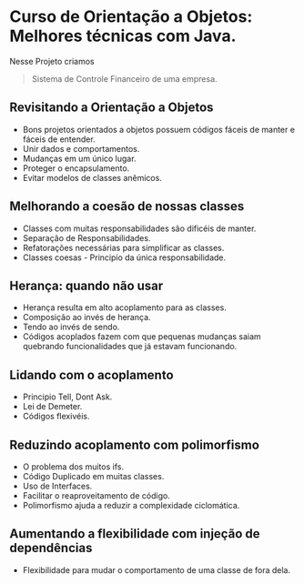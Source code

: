 # Curso de Orientação a Objetos: Melhores técnicas com Java.

Nesse Projeto criamos 
> Sistema de Controle Financeiro de uma empresa.

## Revisitando a Orientação a Objetos
* Bons projetos orientados a objetos possuem códigos fáceis de manter e fáceis de entender.
* Unir dados e comportamentos.
* Mudanças em um único lugar.
* Proteger o encapsulamento.
* Evitar modelos de classes anêmicos.

## Melhorando a coesão de nossas classes
* Classes com muitas responsabilidades são dificéis de manter.
* Separação de Responsabilidades.
* Refatorações necessárias para simplificar as classes.
* Classes coesas - Principio da única responsabilidade.

## Herança: quando não usar
* Herança resulta em alto acoplamento para as classes.
* Composição ao invés de herança.
* Tendo ao invés de sendo.
* Códigos acoplados fazem com que pequenas mudanças saiam quebrando funcionalidades que já estavam funcionando.

## Lidando com o acoplamento
* Principio Tell, Dont Ask.
* Lei de Demeter.
* Códigos flexivéis.

## Reduzindo acoplamento com polimorfismo
* O problema dos muitos ifs.
* Código Duplicado em muitas classes.
* Uso de Interfaces.
* Facilitar o reaproveitamento de código.
* Polimorfismo ajuda a reduzir a complexidade ciclomática.

## Aumentando a flexibilidade com injeção de dependências
* Flexibilidade para mudar o comportamento de uma classe de fora dela. 
